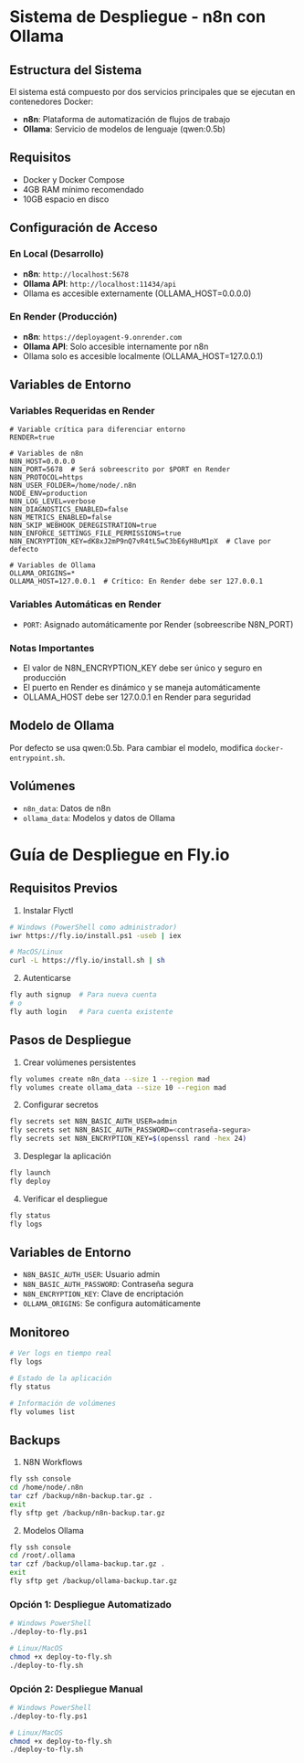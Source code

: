 # Sistema de Despliegue - n8n con Ollama

## Estructura del Sistema
El sistema está compuesto por dos servicios principales que se ejecutan en contenedores Docker: 

- **n8n**: Plataforma de automatización de flujos de trabajo
- **Ollama**: Servicio de modelos de lenguaje (qwen:0.5b)

## Requisitos
- Docker y Docker Compose
- 4GB RAM mínimo recomendado
- 10GB espacio en disco

## Configuración de Acceso

### En Local (Desarrollo)
- **n8n**: `http://localhost:5678`
- **Ollama API**: `http://localhost:11434/api`
- Ollama es accesible externamente (OLLAMA_HOST=0.0.0.0)

### En Render (Producción)
- **n8n**: `https://deployagent-9.onrender.com`
- **Ollama API**: Solo accesible internamente por n8n
- Ollama solo es accesible localmente (OLLAMA_HOST=127.0.0.1)

## Variables de Entorno

### Variables Requeridas en Render
```
# Variable crítica para diferenciar entorno
RENDER=true

# Variables de n8n
N8N_HOST=0.0.0.0
N8N_PORT=5678  # Será sobreescrito por $PORT en Render
N8N_PROTOCOL=https
N8N_USER_FOLDER=/home/node/.n8n
NODE_ENV=production
N8N_LOG_LEVEL=verbose
N8N_DIAGNOSTICS_ENABLED=false
N8N_METRICS_ENABLED=false
N8N_SKIP_WEBHOOK_DEREGISTRATION=true
N8N_ENFORCE_SETTINGS_FILE_PERMISSIONS=true
N8N_ENCRYPTION_KEY=dK8xJ2mP9nQ7vR4tL5wC3bE6yH8uM1pX  # Clave por defecto

# Variables de Ollama
OLLAMA_ORIGINS=*
OLLAMA_HOST=127.0.0.1  # Crítico: En Render debe ser 127.0.0.1
```

### Variables Automáticas en Render
- `PORT`: Asignado automáticamente por Render (sobreescribe N8N_PORT)

### Notas Importantes
- El valor de N8N_ENCRYPTION_KEY debe ser único y seguro en producción
- El puerto en Render es dinámico y se maneja automáticamente
- OLLAMA_HOST debe ser 127.0.0.1 en Render para seguridad

## Modelo de Ollama
Por defecto se usa qwen:0.5b. Para cambiar el modelo, modifica `docker-entrypoint.sh`.

## Volúmenes
- `n8n_data`: Datos de n8n
- `ollama_data`: Modelos y datos de Ollama

# Guía de Despliegue en Fly.io

## Requisitos Previos
1. Instalar Flyctl
```bash
# Windows (PowerShell como administrador)
iwr https://fly.io/install.ps1 -useb | iex

# MacOS/Linux
curl -L https://fly.io/install.sh | sh
```

2. Autenticarse
```bash
fly auth signup  # Para nueva cuenta
# o
fly auth login   # Para cuenta existente
```

## Pasos de Despliegue

1. Crear volúmenes persistentes
```bash
fly volumes create n8n_data --size 1 --region mad
fly volumes create ollama_data --size 10 --region mad
```

2. Configurar secretos
```bash
fly secrets set N8N_BASIC_AUTH_USER=admin
fly secrets set N8N_BASIC_AUTH_PASSWORD=<contraseña-segura>
fly secrets set N8N_ENCRYPTION_KEY=$(openssl rand -hex 24)
```

3. Desplegar la aplicación
```bash
fly launch
fly deploy
```

4. Verificar el despliegue
```bash
fly status
fly logs
```

## Variables de Entorno
- `N8N_BASIC_AUTH_USER`: Usuario admin
- `N8N_BASIC_AUTH_PASSWORD`: Contraseña segura
- `N8N_ENCRYPTION_KEY`: Clave de encriptación
- `OLLAMA_ORIGINS`: Se configura automáticamente

## Monitoreo
```bash
# Ver logs en tiempo real
fly logs

# Estado de la aplicación
fly status

# Información de volúmenes
fly volumes list
```

## Backups
1. N8N Workflows
```bash
fly ssh console
cd /home/node/.n8n
tar czf /backup/n8n-backup.tar.gz .
exit
fly sftp get /backup/n8n-backup.tar.gz
```

2. Modelos Ollama
```bash
fly ssh console
cd /root/.ollama
tar czf /backup/ollama-backup.tar.gz .
exit
fly sftp get /backup/ollama-backup.tar.gz
```

### Opción 1: Despliegue Automatizado
```bash
# Windows PowerShell
./deploy-to-fly.ps1

# Linux/MacOS
chmod +x deploy-to-fly.sh
./deploy-to-fly.sh
```

### Opción 2: Despliegue Manual
```bash
# Windows PowerShell
./deploy-to-fly.ps1

# Linux/MacOS
chmod +x deploy-to-fly.sh
./deploy-to-fly.sh
```